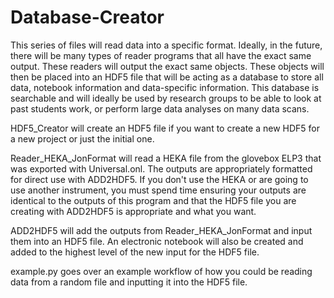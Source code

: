 # Database-Creator

This series of files will read data into a specific format. Ideally, in the future, there will be many types of reader programs that all have the exact same output. These readers will output the exact same objects. These objects will then be placed into an HDF5 file that will be acting as a database to store all data, notebook information and data-specific information. This database is searchable and will ideally be used by research groups to be able to look at past students work, or perform large data analyses on many data scans.

HDF5_Creator will create an HDF5 file if you want to create a new HDF5 for a new project or just the initial one.

Reader_HEKA_JonFormat will read a HEKA file from the glovebox ELP3 that was exported with Universal.onl. The outputs are appropriately formatted for direct use with ADD2HDF5. If you don't use the HEKA or are going to use another instrument, you must spend time ensuring your outputs are identical to the outputs of this program and that the HDF5 file you are creating with ADD2HDF5 is appropriate and what you want.

ADD2HDF5 will add the outputs from Reader_HEKA_JonFormat and input them into an HDF5 file. An electronic notebook will also be created and added to the highest level of the new input for the HDF5 file.

example.py goes over an example workflow of how you could be reading data from a random file and inputting it into the HDF5 file.

